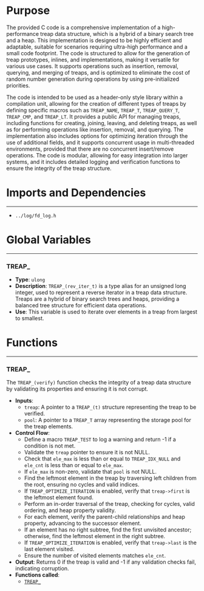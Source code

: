 # Purpose
The provided C code is a comprehensive implementation of a high-performance treap data structure, which is a hybrid of a binary search tree and a heap. This implementation is designed to be highly efficient and adaptable, suitable for scenarios requiring ultra-high performance and a small code footprint. The code is structured to allow for the generation of treap prototypes, inlines, and implementations, making it versatile for various use cases. It supports operations such as insertion, removal, querying, and merging of treaps, and is optimized to eliminate the cost of random number generation during operations by using pre-initialized priorities.

The code is intended to be used as a header-only style library within a compilation unit, allowing for the creation of different types of treaps by defining specific macros such as `TREAP_NAME`, `TREAP_T`, `TREAP_QUERY_T`, `TREAP_CMP`, and `TREAP_LT`. It provides a public API for managing treaps, including functions for creating, joining, leaving, and deleting treaps, as well as for performing operations like insertion, removal, and querying. The implementation also includes options for optimizing iteration through the use of additional fields, and it supports concurrent usage in multi-threaded environments, provided that there are no concurrent insert/remove operations. The code is modular, allowing for easy integration into larger systems, and it includes detailed logging and verification functions to ensure the integrity of the treap structure.
# Imports and Dependencies

---
- `../log/fd_log.h`


# Global Variables

---
### TREAP\_
- **Type**: `ulong`
- **Description**: `TREAP_(rev_iter_t)` is a type alias for an unsigned long integer, used to represent a reverse iterator in a treap data structure. Treaps are a hybrid of binary search trees and heaps, providing a balanced tree structure for efficient data operations.
- **Use**: This variable is used to iterate over elements in a treap from largest to smallest.


# Functions

---
### TREAP\_<!-- {{#callable:TREAP_}} -->
The `TREAP_(verify)` function checks the integrity of a treap data structure by validating its properties and ensuring it is not corrupt.
- **Inputs**:
    - `treap`: A pointer to a `TREAP_(t)` structure representing the treap to be verified.
    - `pool`: A pointer to a `TREAP_T` array representing the storage pool for the treap elements.
- **Control Flow**:
    - Define a macro `TREAP_TEST` to log a warning and return -1 if a condition is not met.
    - Validate the `treap` pointer to ensure it is not NULL.
    - Check that `ele_max` is less than or equal to `TREAP_IDX_NULL` and `ele_cnt` is less than or equal to `ele_max`.
    - If `ele_max` is non-zero, validate that `pool` is not NULL.
    - Find the leftmost element in the treap by traversing left children from the root, ensuring no cycles and valid indices.
    - If `TREAP_OPTIMIZE_ITERATION` is enabled, verify that `treap->first` is the leftmost element found.
    - Perform an in-order traversal of the treap, checking for cycles, valid ordering, and heap property validity.
    - For each element, verify the parent-child relationships and heap property, advancing to the successor element.
    - If an element has no right subtree, find the first unvisited ancestor; otherwise, find the leftmost element in the right subtree.
    - If `TREAP_OPTIMIZE_ITERATION` is enabled, verify that `treap->last` is the last element visited.
    - Ensure the number of visited elements matches `ele_cnt`.
- **Output**: Returns 0 if the treap is valid and -1 if any validation checks fail, indicating corruption.
- **Functions called**:
    - [`TREAP_`](#TREAP_)


